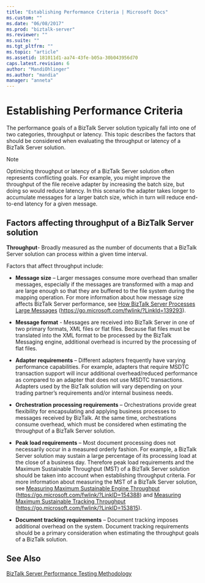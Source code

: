 ```yaml
---
title: "Establishing Performance Criteria | Microsoft Docs"
ms.custom: ""
ms.date: "06/08/2017"
ms.prod: "biztalk-server"
ms.reviewer: ""
ms.suite: ""
ms.tgt_pltfrm: ""
ms.topic: "article"
ms.assetid: 181011d1-aa74-43fe-b05a-30b043956d70
caps.latest.revision: 6
author: "MandiOhlinger"
ms.author: "mandia"
manager: "anneta"
---
```

# Establishing Performance Criteria
The performance goals of a BizTalk Server solution typically fall into one of two categories, throughput or latency. This topic describes the factors that should be considered when evaluating the throughput or latency of a BizTalk Server solution.

> [!NOTE]
>  Optimizing throughput or latency of a BizTalk Server solution often represents conflicting goals. For example, you might improve the throughput of the file receive adapter by increasing the batch size, but doing so would reduce latency. In this scenario the adapter takes longer to accumulate messages for a larger batch size, which in turn will reduce end-to-end latency for a given message.

## Factors affecting throughput of a BizTalk Server solution
 **Throughput**- Broadly measured as the number of documents that a BizTalk Server solution can process within a given time interval.

 Factors that affect throughput include:

-   **Message size** – Larger messages consume more overhead than smaller messages, especially if the messages are transformed with a map and are large enough so that they are buffered to the file system during the mapping operation. For more information about how message size affects BizTalk Server performance, see [How BizTalk Server Processes Large Messages](https://go.microsoft.com/fwlink/?LinkId=139293) (https://go.microsoft.com/fwlink/?LinkId=139293).

-   **Message format** - Messages are received into BizTalk Server in one of two primary formats, XML files or flat files. Because flat files must be translated into the XML format to be processed by the BizTalk Messaging engine, additional overhead is incurred by the processing of flat files.

-   **Adapter requirements** – Different adapters frequently have varying performance capabilities. For example, adapters that require MSDTC transaction support will incur additional overhead/reduced performance as compared to an adapter that does not use MSDTC transactions. Adapters used by the BizTalk solution will vary depending on your trading partner’s requirements and/or internal business needs.

-   **Orchestration processing requirements** – Orchestrations provide great flexibility for encapsulating and applying business processes to messages received by BizTalk. At the same time, orchestrations consume overhead, which must be considered when estimating the throughput of a BizTalk Server solution.

-   **Peak load requirements** – Most document processing does not necessarily occur in a measured orderly fashion. For example, a BizTalk Server solution may sustain a large percentage of its processing load at the close of a business day. Therefore peak load requirements and the Maximum Sustainable Throughput (MST) of a BizTalk Server solution should be taken into account when establishing throughput criteria. For more information about measuring the MST of a BizTalk Server solution, see [Measuring Maximum Sustainable Engine Throughput](https://go.microsoft.com/fwlink/?LinkID=154388) (https://go.microsoft.com/fwlink/?LinkID=154388) and [Measuring Maximum Sustainable Tracking Throughput](https://go.microsoft.com/fwlink/?LinkID=153815) (https://go.microsoft.com/fwlink/?LinkID=153815).

-   **Document tracking requirements** – Document tracking imposes additional overhead on the system. Document tracking requirements should be a primary consideration when estimating the throughput goals of a BizTalk solution.

## See Also
 [BizTalk Server Performance Testing Methodology](../technical-guides/biztalk-server-performance-testing-methodology.md)